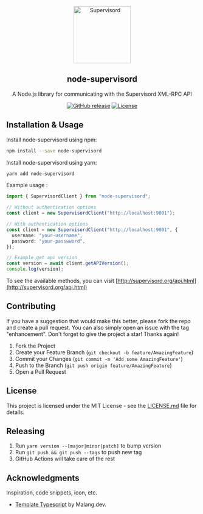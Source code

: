 <a name="readme-top"></a>

<div align="center">
  <a href="https://github.com/bramanda48/node-supervisord">
    <img src="https://i.ibb.co/z5VT3Br/supervisord.png" alt="Supervisord" width="150px">
  </a>
  <h2 align="center">node-supervisord</h2>
  <div align="center">
    <p align="center">A Node.js library for communicating with the Supervisord XML-RPC API</p>
    <div>
        <a href="https://github.com/bramanda48/node-supervisord/releases/"><img src="https://img.shields.io/github/release/bramanda48/node-supervisord?include_prereleases=&sort=semver&color=blue" alt="GitHub release"></a>
        <a href="https://github.com/bramanda48/node-supervisord#license"><img src="https://img.shields.io/badge/License-MIT-blue" alt="License"></a>
    </div>
  </div>
</div>

## Installation & Usage

Install node-supervisord using npm:
```bash
npm install --save node-supervisord
```
Install node-supervisord using yarn:
```bash
yarn add node-supervisord
```

Example usage :
```ts
import { SupervisordClient } from "node-supervisord";

// Without authentication options
const client = new SupervisordClient("http://localhost:9001");

// With authentication options
const client = new SupervisordClient("http://localhost:9001", {
  username: "your-username",
  password: "your-passwword",
});

// Example get api version
const version = await client.getAPIVersion();
console.log(version);

```
To see the available methods, you can visit [http://supervisord.org/api.html](http://supervisord.org/api.html)

## Contributing

If you have a suggestion that would make this better, please fork the repo and create a pull request. You can also simply open an issue with the tag "enhancement". Don't forget to give the project a star! Thanks again!

1. Fork the Project
2. Create your Feature Branch (`git checkout -b feature/AmazingFeature`)
3. Commit your Changes (`git commit -m 'Add some AmazingFeature'`)
4. Push to the Branch (`git push origin feature/AmazingFeature`)
5. Open a Pull Request

## License

This project is licensed under the MIT License - see the [LICENSE.md](https://github.com/bramanda48/node-supervisord/blob/master/LICENSE.md) file for details.

## Releasing

1. Run `yarn version --[major|minor|patch]` to bump version
2. Run `git push && git push --tags` to push new tag
3. GitHub Actions will take care of the rest

## Acknowledgments

Inspiration, code snippets, icon, etc.

- [Template Typescript](https://github.com/malang-dev/template-typescript) by Malang.dev.
